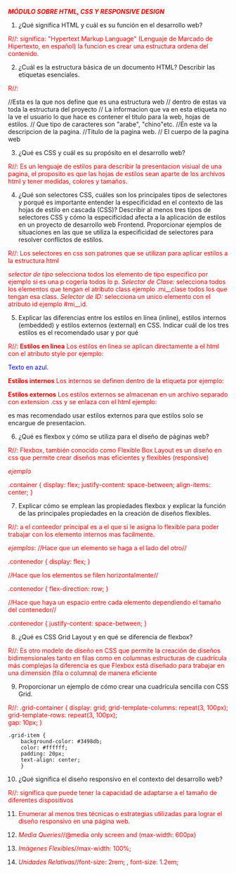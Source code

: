 ***MÓDULO SOBRE HTML, CSS Y RESPONSIVE DESIGN***

1. ¿Qué significa HTML y cuál es su función en el desarrollo web?

R//:
significa:  "Hypertext Markup Language" (Lenguaje de Marcado de Hipertexto, en español)
la funcion es crear una estructura ordena del contenido.

2. ¿Cuál es la estructura básica de un documento HTML? Describir las etiquetas 
esenciales.

R//:
<!DOCTYPE html> //Esta es la que nos define que es una estructura web
<html lang="en">// dentro de estas va toda la estructura del proyecto
<head>// La informacion que va en esta etiqueta no la ve el usuario lo que hace es contener el titulo para la web, hojas de estilos. 
    <meta charset="UTF-8">// Que tipo de caracteres son "arabe", "chino"etc.
    <meta name="viewport" content="width=device-width, initial-scale=1.0">//En este va la descripcion de la pagina.
    <title>Document</title>//Titulo de la pagina web.
</head>
<body>// El cuerpo de la pagina web
    
</body>
</html>

3. ¿Qué es CSS y cuál es su propósito en el desarrollo web?

R//:
Es un lenguaje de estilos para describir la presentacion visiual de una pagina, el proposito es que las hojas de estilos sean aparte de los archivos html y tener medidas, colores y tamaños.

4. ¿Qué son selectores CSS, cuáles son los principales tipos de selectores y porqué es 
importante entender la especificidad en el contexto de las hojas de estilo en cascada 
(CSS)? Describir al menos tres tipos de selectores CSS y cómo la especificidad afecta 
a la aplicación de estilos en un proyecto de desarrollo web Frontend. Proporcionar 
ejemplos de situaciones en las que se utiliza la especificidad de selectores para resolver 
conflictos de estilos.

R//:
Los selectores en css son patrones que se utilizan para aplicar estilos a la estructura html  

*selector de tipo*
    selecciona todos los elemento de tipo especifico por ejemplo si es una p cogeria todos lo p.
*Selector de Clase:*
    selecciona todos los elementos que tengan el atributo class ejemplo .mi__clase todos los que tengan esa class.
*Selector de ID:*
    selecciona un unico elemento con el atributo id ejemplo #mi__id.

5. Explicar las diferencias entre los estilos en línea (inline), estilos internos (embedded) y 
estilos externos (external) en CSS. Indicar cuál de los tres estilos es el recomendado 
usar y por qué

R//:
**Estilos en linea**
Los estilos en linea se aplican directamente a el html con el atributo style  por ejemplo: <p style="color: blue;">Texto en azul.</p> 

**Estilos internos**
Los internos se definen dentro de la etiqueta por ejemplo: 
<head>
    <style>
        p {
            color: red;
        }
    </style>
</head>

**Estilos externos**
Los estilos externos se almacenan en un archivo separado con extension .css y se  enlaza con el html ejemplo:
<head>
    <link rel="stylesheet" type="text/css" href="estilos.css">
</head>    es mas recomendado usar estilos externos para que estilos solo se encargue de presentacion.

6. ¿Qué es flexbox y cómo se utiliza para el diseño de páginas web?

R//:
Flexbox, también conocido como Flexible Box Layout  es un diseño en css que permite crear diseños mas eficientes y flexibles (responsive)

*ejemplo*

.container {
    display: flex;
    justify-content: space-between;
    align-items: center;
}

7. Explicar cómo se emplean las propiedades flexbox y explicar la función de las 
principales propiedades en la creación de diseños flexibles.

R//:
a el conteedor principal es a el que si le asigna lo flexible para poder trabajar con los elemento internos mas facilmente.

*ejemplos*:
//Hace que un elemento se haga a el lado del otro//

.contenedor {
    display: flex;
}

//Hace que los elementos se filen horizontalmente//

.contenedor {
    flex-direction: row;
}

//Hace que haya un espacio entre cada elemento dependiendo el tamaño del contenedor//

.contenedor {
    justify-content: space-between;
}

8. ¿Qué es CSS Grid Layout y en qué se diferencia de flexbox?

R//:
 Es otro modelo de diseño en CSS que permite la creación de diseños bidimensionales tanto en filas como en columnas estructuras de cuadrícula más complejas la diferencia es que Flexbox está diseñado para trabajar en una dimensión (fila o columna) de manera eficiente

9. Proporcionar un ejemplo de cómo crear una cuadrícula sencilla con CSS Grid.

R//:
    .grid-container {
        display: grid;
        grid-template-columns: repeat(3, 100px); 
        grid-template-rows: repeat(3, 100px);    
        gap: 10px;
        }

    .grid-item {
        background-color: #3498db;
        color: #ffffff; 
        padding: 20px; 
        text-align: center;
        }


10. ¿Qué significa el diseño responsivo en el contexto del desarrollo web?

R//:
significa que puede tener la capacidad de adaptarse a el tamaño de diferentes dispositivos

11. Enumerar al menos tres técnicas o estrategias utilizadas para lograr el diseño 
responsivo en una página web.

1. *Media Queries*//@media only screen and (max-width: 600px)
2. *Imágenes Flexibles*//max-width: 100%;
3. *Unidades Relativas*//font-size: 2rem; , font-size: 1.2em;

